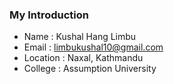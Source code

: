 ### My Introduction

- Name : Kushal Hang Limbu
- Email : limbukushal10@gmail.com
- Location : Naxal, Kathmandu
- College : Assumption University